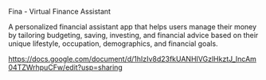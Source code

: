 Fina - Virtual Finance Assistant

A personalized financial assistant app that helps users manage their money by tailoring budgeting, saving, investing, and financial advice based on their unique lifestyle, occupation, demographics, and financial goals.

https://docs.google.com/document/d/1hIzIv8d23fkUANHIVGzlHkztJ_IncAm04TZWrhpuCFw/edit?usp=sharing
